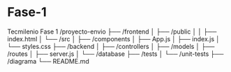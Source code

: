 # Fase-1
Tecmilenio Fase 1
/proyecto-envio
├── /frontend
│   ├── /public
│   │   ├── index.html
│   └── /src
│       ├── /components
│       ├── App.js
│       ├── index.js
│       └── styles.css
├── /backend
│   ├── /controllers
│   ├── /models
│   ├── /routes
│   ├── server.js
│   └── /database
├── /tests
│   └── /unit-tests
├── /diagrama
└── README.md
